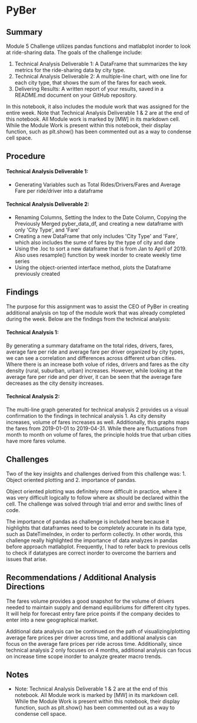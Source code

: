 # PyBer
## Summary
Module 5 Challenge utilizes pandas functions and matlabplot inorder to look at ride-sharing data. The goals of the challenge include:

1. Technical Analysis Deliverable 1: A DataFrame that summarizes the key metrics for the ride-sharing data by city type.
2. Technical Analysis Deliverable 2: A multiple-line chart, with one line for each city type, that shows the sum of the fares for each week.
3. Delivering Results: A written report of your results, saved in a README.md document on your GitHub repository.

In this notebook, it also includes the module work that was assigned for the entire week. Note that Technical Analysis Deliverable 1 & 2 are at the end of this notebook. All Module work is marked by [MW] in its markdown cell. While the Module Work is present within this notebook, their display function, such as plt.show() has been commented out as a way to condense cell space.

## Procedure

#### Technical Analysis Deliverable 1:
* Generating Variables such as Total Rides/Drivers/Fares and Average Fare per ride/driver into a dataframe

#### Technical Analysis Deliverable 2:
* Renaming Columns, Setting the Index to the Date Column, Copying the Previously Merged pyber_data_df, and creating a new dataframe with only 'City Type', and 'Fare'
* Creating a new DataFrame that only includes 'City Type' and 'Fare', which also includes the sume of fares by the type of city and date
* Using the .loc to sort a new dataframe that is from Jan to April of 2019. Also uses resample() function by week inorder to create weekly time series
* Using the object-oriented interface method, plots the Dataframe previously created

## Findings

The purpose for this assignment was to assist the CEO of PyBer in creating additional analysis on top of the module work that was already completed during the week. Below are the findings from the technical analysis:

#### Technical Analysis 1:
By generating a summary dataframe on the total rides, drivers, fares, average fare per ride and average fare per driver organized by city types, we can see a correlation and differences across different urban cities. Where there is an increase both volue of rides, drivers and fares as the city density (rural, suburban, urban) increases. However, while looking at the average fare per ride and per driver, it can be seen that the average fare decreases as the city density increases.

#### Technical Analysis 2:
The multi-line graph generated for technical analysis 2 provides us a visual confirmation to the findings in technical analysis 1. As city density increases, volume of fares increases as well. Additionally, this graphs maps the fares from 2019-01-01 to 2019-04-31. While there are fluctuations from month to month on volume of fares, the principle holds true that urban cities have more fares volume.

## Challenges
Two of the key insights and challenges derived from this challenge was: 1. Object oriented plotting and 2. importance of pandas.

Object oriented plotting was definitely more difficult in practice, where it was very difficult logically to follow where ax should be declared within the cell. The challenge was solved through trial and error and swithc lines of code.

The importance of pandas as challenge is included here because it highlights that dataframes need to be completely accurate in its data type, such as DateTimeIndex, in order to perform collectly. In other words, this challenge really highlighted the importance of data analyzes in pandas before approach matlabplot. Frequently, I had to refer back to previous cells to check if datatypes are correct inorder to overcome the barriers and issues that arise. 

## Recommendations / Additional Analysis Directions
The fares volume provides a good snapshot for the volume of drivers needed to maintain supply and demand equilibriums for different city types. It will help for forecast entry fare price points if the company decides to enter into a new geographical market.

Additional data analysis can be continued on the path of visualizing/plotting average fare prices per driver across time, and additional analysis can focus on the average fare prices per ride across time. Additionally, since technical analysis 2 only focuses on 4 months, additional analysis can focus on increase time scope inorder to analyze greater macro trends.

## Notes
* Note: Technical Analysis Deliverable 1 & 2 are at the end of this notebook. All Module work is marked by [MW] in its markdown cell. While the Module Work is present within this notebook, their display function, such as plt.show() has been commented out as a way to condense cell space.
